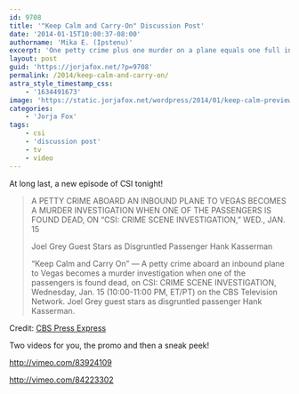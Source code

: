 ```yaml
---
id: 9708
title: '"Keep Calm and Carry-On" Discussion Post'
date: '2014-01-15T10:00:37-08:00'
authorname: 'Mika E. (Ipstenu)'
excerpt: 'One petty crime plus one murder on a plane equals one full investigation for the truth. Joel Grey guest stars on CSI tonight.'
layout: post
guid: 'https://jorjafox.net/?p=9708'
permalink: /2014/keep-calm-and-carry-on/
astra_style_timestamp_css:
    - '1634491673'
image: 'https://static.jorjafox.net/wordpress/2014/01/keep-calm-preview.jpg'
categories:
    - 'Jorja Fox'
tags:
    - csi
    - 'discussion post'
    - tv
    - video
---
```


At long last, a new episode of CSI tonight!

<blockquote>A PETTY CRIME ABOARD AN INBOUND PLANE TO VEGAS BECOMES A MURDER INVESTIGATION WHEN ONE OF THE PASSENGERS IS FOUND DEAD, ON “CSI: CRIME SCENE INVESTIGATION,” WED., JAN. 15

Joel Grey Guest Stars as Disgruntled Passenger Hank Kasserman

“Keep Calm and Carry On” — A petty crime aboard an inbound plane to Vegas becomes a murder investigation when one of the passengers is found dead, on CSI: CRIME SCENE INVESTIGATION, Wednesday, Jan. 15 (10:00-11:00 PM, ET/PT) on the CBS Television Network. Joel Grey guest stars as disgruntled passenger Hank Kasserman.</blockquote>
Credit: <a href="https://www.cbspressexpress.com/cbs-entertainment/releases/view?id=37670">CBS Press Express</a>

Two videos for you, the promo and then a sneak peek!

http://vimeo.com/83924109

http://vimeo.com/84223302
